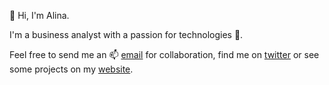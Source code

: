 👋 Hi, I'm Alina.

I'm a business analyst with a passion for technologies 🔭.

Feel free to send me an 📫 [email](mailto:polozhai.alina@hotmail.com) for collaboration, find me on [twitter](https://twitter.com/a_polo505) or see some projects on my [website](https://a-polo505.github.io/alinapolozhai/).


<!--
**a-polo505** is a ✨ _special_ ✨ repository because its `README.md` (this file) appears on your GitHub profile.
Here are some ideas to get you started:
- 🔭 I’m currently working on ...
- 🌱 I’m currently learning ...
- 👯 I’m looking to collaborate on ...
- 🤔 I’m looking for help with ...
- 💬 Ask me about ...
- 📫 How to reach me: ...
- 😄 Pronouns: ...
- ⚡ Fun fact: ...
-->
